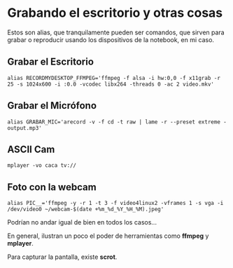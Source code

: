 # Grabando el escritorio y otras cosas

Estos son alias, que tranquilamente pueden ser comandos, que sirven para grabar
o reproducir usando los dispositivos de la notebook, en mi caso.

## Grabar el Escritorio

    alias RECORDMYDESKTOP_FFMPEG='ffmpeg -f alsa -i hw:0,0 -f x11grab -r 25 -s 1024x600 -i :0.0 -vcodec libx264 -threads 0 -ac 2 video.mkv'
   
   
## Grabar el Micrófono
  
    alias GRABAR_MIC='arecord -v -f cd -t raw | lame -r --preset extreme - output.mp3'

## ASCII Cam

    mplayer -vo caca tv://

## Foto con la webcam

    alias PIC__='ffmpeg -y -r 1 -t 3 -f video4linux2 -vframes 1 -s vga -i /dev/video0 ~/webcam-$(date +%m_%d_%Y_%H_%M).jpeg'

Podrían no andar igual de bien en todos los casos...

En general, ilustran un poco el poder de herramientas como __ffmpeg__ y __mplayer__.

Para capturar la pantalla, existe __scrot__.
